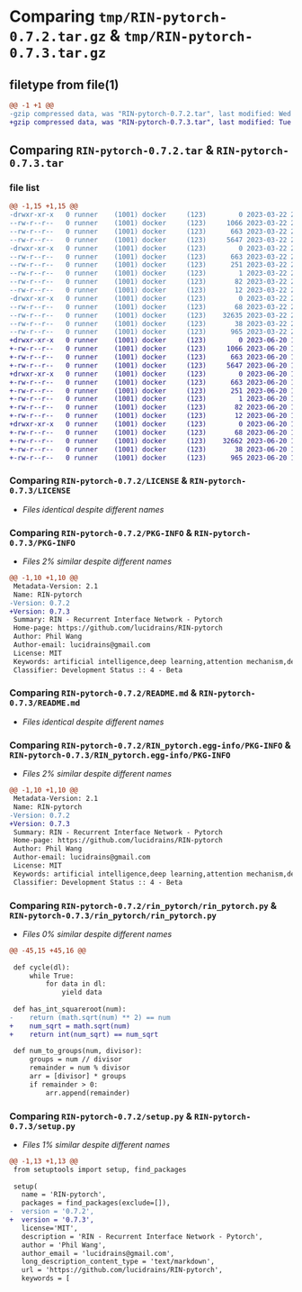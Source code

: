 # Comparing `tmp/RIN-pytorch-0.7.2.tar.gz` & `tmp/RIN-pytorch-0.7.3.tar.gz`

## filetype from file(1)

```diff
@@ -1 +1 @@
-gzip compressed data, was "RIN-pytorch-0.7.2.tar", last modified: Wed Mar 22 21:08:42 2023, max compression
+gzip compressed data, was "RIN-pytorch-0.7.3.tar", last modified: Tue Jun 20 19:50:50 2023, max compression
```

## Comparing `RIN-pytorch-0.7.2.tar` & `RIN-pytorch-0.7.3.tar`

### file list

```diff
@@ -1,15 +1,15 @@
-drwxr-xr-x   0 runner    (1001) docker     (123)        0 2023-03-22 21:08:42.407834 RIN-pytorch-0.7.2/
--rw-r--r--   0 runner    (1001) docker     (123)     1066 2023-03-22 21:08:31.000000 RIN-pytorch-0.7.2/LICENSE
--rw-r--r--   0 runner    (1001) docker     (123)      663 2023-03-22 21:08:42.407834 RIN-pytorch-0.7.2/PKG-INFO
--rw-r--r--   0 runner    (1001) docker     (123)     5647 2023-03-22 21:08:31.000000 RIN-pytorch-0.7.2/README.md
-drwxr-xr-x   0 runner    (1001) docker     (123)        0 2023-03-22 21:08:42.407834 RIN-pytorch-0.7.2/RIN_pytorch.egg-info/
--rw-r--r--   0 runner    (1001) docker     (123)      663 2023-03-22 21:08:42.000000 RIN-pytorch-0.7.2/RIN_pytorch.egg-info/PKG-INFO
--rw-r--r--   0 runner    (1001) docker     (123)      251 2023-03-22 21:08:42.000000 RIN-pytorch-0.7.2/RIN_pytorch.egg-info/SOURCES.txt
--rw-r--r--   0 runner    (1001) docker     (123)        1 2023-03-22 21:08:42.000000 RIN-pytorch-0.7.2/RIN_pytorch.egg-info/dependency_links.txt
--rw-r--r--   0 runner    (1001) docker     (123)       82 2023-03-22 21:08:42.000000 RIN-pytorch-0.7.2/RIN_pytorch.egg-info/requires.txt
--rw-r--r--   0 runner    (1001) docker     (123)       12 2023-03-22 21:08:42.000000 RIN-pytorch-0.7.2/RIN_pytorch.egg-info/top_level.txt
-drwxr-xr-x   0 runner    (1001) docker     (123)        0 2023-03-22 21:08:42.407834 RIN-pytorch-0.7.2/rin_pytorch/
--rw-r--r--   0 runner    (1001) docker     (123)       68 2023-03-22 21:08:31.000000 RIN-pytorch-0.7.2/rin_pytorch/__init__.py
--rw-r--r--   0 runner    (1001) docker     (123)    32635 2023-03-22 21:08:31.000000 RIN-pytorch-0.7.2/rin_pytorch/rin_pytorch.py
--rw-r--r--   0 runner    (1001) docker     (123)       38 2023-03-22 21:08:42.407834 RIN-pytorch-0.7.2/setup.cfg
--rw-r--r--   0 runner    (1001) docker     (123)      965 2023-03-22 21:08:31.000000 RIN-pytorch-0.7.2/setup.py
+drwxr-xr-x   0 runner    (1001) docker     (123)        0 2023-06-20 19:50:50.545798 RIN-pytorch-0.7.3/
+-rw-r--r--   0 runner    (1001) docker     (123)     1066 2023-06-20 19:50:26.000000 RIN-pytorch-0.7.3/LICENSE
+-rw-r--r--   0 runner    (1001) docker     (123)      663 2023-06-20 19:50:50.541798 RIN-pytorch-0.7.3/PKG-INFO
+-rw-r--r--   0 runner    (1001) docker     (123)     5647 2023-06-20 19:50:26.000000 RIN-pytorch-0.7.3/README.md
+drwxr-xr-x   0 runner    (1001) docker     (123)        0 2023-06-20 19:50:50.541798 RIN-pytorch-0.7.3/RIN_pytorch.egg-info/
+-rw-r--r--   0 runner    (1001) docker     (123)      663 2023-06-20 19:50:50.000000 RIN-pytorch-0.7.3/RIN_pytorch.egg-info/PKG-INFO
+-rw-r--r--   0 runner    (1001) docker     (123)      251 2023-06-20 19:50:50.000000 RIN-pytorch-0.7.3/RIN_pytorch.egg-info/SOURCES.txt
+-rw-r--r--   0 runner    (1001) docker     (123)        1 2023-06-20 19:50:50.000000 RIN-pytorch-0.7.3/RIN_pytorch.egg-info/dependency_links.txt
+-rw-r--r--   0 runner    (1001) docker     (123)       82 2023-06-20 19:50:50.000000 RIN-pytorch-0.7.3/RIN_pytorch.egg-info/requires.txt
+-rw-r--r--   0 runner    (1001) docker     (123)       12 2023-06-20 19:50:50.000000 RIN-pytorch-0.7.3/RIN_pytorch.egg-info/top_level.txt
+drwxr-xr-x   0 runner    (1001) docker     (123)        0 2023-06-20 19:50:50.541798 RIN-pytorch-0.7.3/rin_pytorch/
+-rw-r--r--   0 runner    (1001) docker     (123)       68 2023-06-20 19:50:26.000000 RIN-pytorch-0.7.3/rin_pytorch/__init__.py
+-rw-r--r--   0 runner    (1001) docker     (123)    32662 2023-06-20 19:50:26.000000 RIN-pytorch-0.7.3/rin_pytorch/rin_pytorch.py
+-rw-r--r--   0 runner    (1001) docker     (123)       38 2023-06-20 19:50:50.545798 RIN-pytorch-0.7.3/setup.cfg
+-rw-r--r--   0 runner    (1001) docker     (123)      965 2023-06-20 19:50:26.000000 RIN-pytorch-0.7.3/setup.py
```

### Comparing `RIN-pytorch-0.7.2/LICENSE` & `RIN-pytorch-0.7.3/LICENSE`

 * *Files identical despite different names*

### Comparing `RIN-pytorch-0.7.2/PKG-INFO` & `RIN-pytorch-0.7.3/PKG-INFO`

 * *Files 2% similar despite different names*

```diff
@@ -1,10 +1,10 @@
 Metadata-Version: 2.1
 Name: RIN-pytorch
-Version: 0.7.2
+Version: 0.7.3
 Summary: RIN - Recurrent Interface Network - Pytorch
 Home-page: https://github.com/lucidrains/RIN-pytorch
 Author: Phil Wang
 Author-email: lucidrains@gmail.com
 License: MIT
 Keywords: artificial intelligence,deep learning,attention mechanism,denoising diffusion,image and video generation
 Classifier: Development Status :: 4 - Beta
```

### Comparing `RIN-pytorch-0.7.2/README.md` & `RIN-pytorch-0.7.3/README.md`

 * *Files identical despite different names*

### Comparing `RIN-pytorch-0.7.2/RIN_pytorch.egg-info/PKG-INFO` & `RIN-pytorch-0.7.3/RIN_pytorch.egg-info/PKG-INFO`

 * *Files 2% similar despite different names*

```diff
@@ -1,10 +1,10 @@
 Metadata-Version: 2.1
 Name: RIN-pytorch
-Version: 0.7.2
+Version: 0.7.3
 Summary: RIN - Recurrent Interface Network - Pytorch
 Home-page: https://github.com/lucidrains/RIN-pytorch
 Author: Phil Wang
 Author-email: lucidrains@gmail.com
 License: MIT
 Keywords: artificial intelligence,deep learning,attention mechanism,denoising diffusion,image and video generation
 Classifier: Development Status :: 4 - Beta
```

### Comparing `RIN-pytorch-0.7.2/rin_pytorch/rin_pytorch.py` & `RIN-pytorch-0.7.3/rin_pytorch/rin_pytorch.py`

 * *Files 0% similar despite different names*

```diff
@@ -45,15 +45,16 @@
 
 def cycle(dl):
     while True:
         for data in dl:
             yield data
 
 def has_int_squareroot(num):
-    return (math.sqrt(num) ** 2) == num
+    num_sqrt = math.sqrt(num)
+    return int(num_sqrt) == num_sqrt
 
 def num_to_groups(num, divisor):
     groups = num // divisor
     remainder = num % divisor
     arr = [divisor] * groups
     if remainder > 0:
         arr.append(remainder)
```

### Comparing `RIN-pytorch-0.7.2/setup.py` & `RIN-pytorch-0.7.3/setup.py`

 * *Files 1% similar despite different names*

```diff
@@ -1,13 +1,13 @@
 from setuptools import setup, find_packages
 
 setup(
   name = 'RIN-pytorch',
   packages = find_packages(exclude=[]),
-  version = '0.7.2',
+  version = '0.7.3',
   license='MIT',
   description = 'RIN - Recurrent Interface Network - Pytorch',
   author = 'Phil Wang',
   author_email = 'lucidrains@gmail.com',
   long_description_content_type = 'text/markdown',
   url = 'https://github.com/lucidrains/RIN-pytorch',
   keywords = [
```

